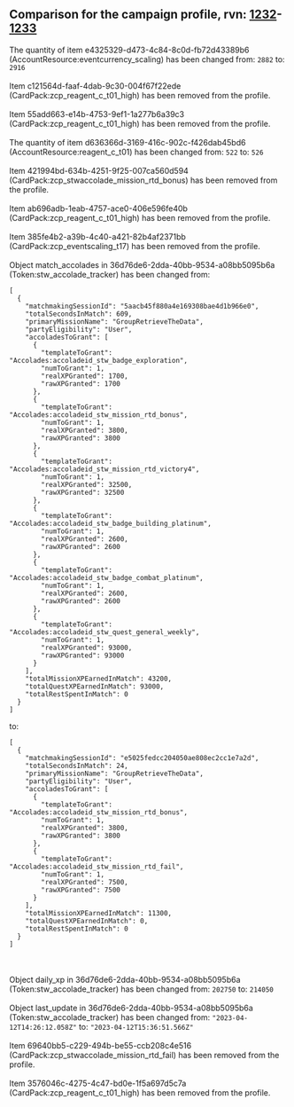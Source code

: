 ## Comparison for the campaign profile, rvn: [1232](https://github.com/PRO100KatYT/FortniteProfileRevisions/tree/main/profiles/campaign/1232%20campaign.json)-[1233](https://github.com/PRO100KatYT/FortniteProfileRevisions/tree/main/profiles/campaign/1233%20campaign.json)

The quantity of item e4325329-d473-4c84-8c0d-fb72d43389b6 (AccountResource:eventcurrency_scaling) has been changed from: `2882` to: `2916`
<br><br>
Item c121564d-faaf-4dab-9c30-004f67f22ede (CardPack:zcp_reagent_c_t01_high) has been removed from the profile.
<br><br>
Item 55add663-e14b-4753-9ef1-1a277b6a39c3 (CardPack:zcp_reagent_c_t01_high) has been removed from the profile.
<br><br>
The quantity of item d636366d-3169-416c-902c-f426dab45bd6 (AccountResource:reagent_c_t01) has been changed from: `522` to: `526`
<br><br>
Item 421994bd-634b-4251-9f25-007ca560d594 (CardPack:zcp_stwaccolade_mission_rtd_bonus) has been removed from the profile.
<br><br>
Item ab696adb-1eab-4757-ace0-406e596fe40b (CardPack:zcp_reagent_c_t01_high) has been removed from the profile.
<br><br>
Item 385fe4b2-a39b-4c40-a421-82b4af2371bb (CardPack:zcp_eventscaling_t17) has been removed from the profile.
<br><br>
Object match_accolades in 36d76de6-2dda-40bb-9534-a08bb5095b6a (Token:stw_accolade_tracker) has been changed from:

```
[
  {
    "matchmakingSessionId": "5aacb45f880a4e169308bae4d1b966e0",
    "totalSecondsInMatch": 609,
    "primaryMissionName": "GroupRetrieveTheData",
    "partyEligibility": "User",
    "accoladesToGrant": [
      {
        "templateToGrant": "Accolades:accoladeid_stw_badge_exploration",
        "numToGrant": 1,
        "realXPGranted": 1700,
        "rawXPGranted": 1700
      },
      {
        "templateToGrant": "Accolades:accoladeid_stw_mission_rtd_bonus",
        "numToGrant": 1,
        "realXPGranted": 3800,
        "rawXPGranted": 3800
      },
      {
        "templateToGrant": "Accolades:accoladeid_stw_mission_rtd_victory4",
        "numToGrant": 1,
        "realXPGranted": 32500,
        "rawXPGranted": 32500
      },
      {
        "templateToGrant": "Accolades:accoladeid_stw_badge_building_platinum",
        "numToGrant": 1,
        "realXPGranted": 2600,
        "rawXPGranted": 2600
      },
      {
        "templateToGrant": "Accolades:accoladeid_stw_badge_combat_platinum",
        "numToGrant": 1,
        "realXPGranted": 2600,
        "rawXPGranted": 2600
      },
      {
        "templateToGrant": "Accolades:accoladeid_stw_quest_general_weekly",
        "numToGrant": 1,
        "realXPGranted": 93000,
        "rawXPGranted": 93000
      }
    ],
    "totalMissionXPEarnedInMatch": 43200,
    "totalQuestXPEarnedInMatch": 93000,
    "totalRestSpentInMatch": 0
  }
]
```

to:

```
[
  {
    "matchmakingSessionId": "e5025fedcc204050ae808ec2cc1e7a2d",
    "totalSecondsInMatch": 24,
    "primaryMissionName": "GroupRetrieveTheData",
    "partyEligibility": "User",
    "accoladesToGrant": [
      {
        "templateToGrant": "Accolades:accoladeid_stw_mission_rtd_bonus",
        "numToGrant": 1,
        "realXPGranted": 3800,
        "rawXPGranted": 3800
      },
      {
        "templateToGrant": "Accolades:accoladeid_stw_mission_rtd_fail",
        "numToGrant": 1,
        "realXPGranted": 7500,
        "rawXPGranted": 7500
      }
    ],
    "totalMissionXPEarnedInMatch": 11300,
    "totalQuestXPEarnedInMatch": 0,
    "totalRestSpentInMatch": 0
  }
]
```

<br><br>
Object daily_xp in 36d76de6-2dda-40bb-9534-a08bb5095b6a (Token:stw_accolade_tracker) has been changed from: `202750` to: `214050`
<br><br>
Object last_update in 36d76de6-2dda-40bb-9534-a08bb5095b6a (Token:stw_accolade_tracker) has been changed from: `"2023-04-12T14:26:12.058Z"` to: `"2023-04-12T15:36:51.566Z"`
<br><br>
Item 69640bb5-c229-494b-be55-ccb208c4e516 (CardPack:zcp_stwaccolade_mission_rtd_fail) has been removed from the profile.
<br><br>
Item 3576046c-4275-4c47-bd0e-1f5a697d5c7a (CardPack:zcp_reagent_c_t01_high) has been removed from the profile.
<br><br>
